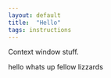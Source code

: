 ```yaml
---
layout: default
title:  "Hello"
tags: instructions
---
```


Context window stuff.


hello whats up fellow lizzards
